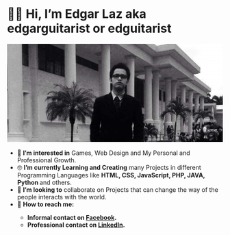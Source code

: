 # 👋😎 Hi, I’m Edgar Laz aka edgarguitarist or edguitarist

<div align="center">
<img src="https://raw.githubusercontent.com/edgarguitarist/edgarguitarist/main/banner.jpg" alt="banner-me">
</div>

- 🤩 <b>I’m interested in</b> Games, Web Design and My Personal and Professional Growth.
- 🤓 <b>I’m currently Learning and Creating</b> many Projects in different Programming Languages like <b>HTML, CSS, JavaScript, PHP, JAVA, Python </b> and others.
- 🤪 <b>I’m looking to</b> collaborate on Projects that can change the way of the people interacts with the world.
- 🤑 <b>How to reach me:<b> 
  - Informal contact on <a href="https://www.facebook.com/edgarm.laz">Facebook</a>.
  - Professional contact on <a href="https://www.linkedin.com/in/edgarlteran/">LinkedIn</a>.
